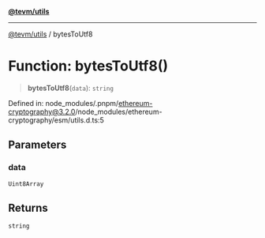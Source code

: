 [**@tevm/utils**](../README.md)

***

[@tevm/utils](../globals.md) / bytesToUtf8

# Function: bytesToUtf8()

> **bytesToUtf8**(`data`): `string`

Defined in: node\_modules/.pnpm/ethereum-cryptography@3.2.0/node\_modules/ethereum-cryptography/esm/utils.d.ts:5

## Parameters

### data

`Uint8Array`

## Returns

`string`
